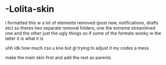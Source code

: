 # -Lolita-skin


i formatted this w a lot of elements removed (post new, notifications, drafts etc) so theres two separate removal folders, one the extreme streamlined one and the other just the ugly things 
so if some of the formats wonky w the latter it is what it is 

uhh idk how much css u kno but gl trying to adjust it my codes a mess

make the main skin first and add the rest as parents
